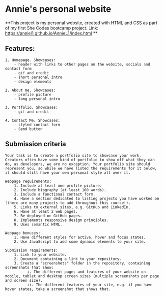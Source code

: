 # Annie's personal website # 

**This project is my personal website, created with HTML and CSS as part of my first She Codes bootcamp project.
Link: https://anniel1.github.io/AnnieL1/index.html **


## Features: ##
    1. Homepage. Showcases:
        - header with links to other pages on the website, socials and contact form
        - gif and credit
        - short personal intro
        - design elements 

    2. About me. Showcases:
        - profile picture 
        - long personal intro 
   
    3. Portfolio. Showcases:
        - gif and credit
        
    4. Contact Me. Showcases:
        - styled contact form
        - Send button

## Submission criteria ##
    Your task is to create a portfolio site to showcase your work. Creators often have some kind of portfolio to show off what they can do, as developers, we are no exception. Your portfolio site should represent you, so while we have listed the requirements for it below, it should still have your own personal style all over it.
    
    Webpage requirements:
        1. Include at least one profile picture.
        2. Include biography (at least 100 words).
        3. Include a functional contact form.
        4. Have a section dedicated to listing projects you have worked on (there are many projects to add throughout this course!).
        5. Links to external sites, e.g. GitHub and LinkedIn.
        6. Have at least 2 web pages.
        7. Be deployed on GitHub pages.
        8. Implements responsive design principles.
        9. Uses semantic HTML.
        
    Webpage bonuses:
        1. Have different styles for active, hover and focus states.
        2. Use JavaScript to add some dynamic elements to your site.
        
    Submission requirements:
        1. Link to your website.
        2. Document containing a link to your repository.
        3. Create a "screenshots" folder in the repository, containing screenshots that show:
              i. The different pages and features of your website on mobile, tablet and desktop screen sizes (multiple screenshots per page and screen size).
              ii. The different features of your site, e.g. if you have hover states, take a screenshot that shows that.
    
  
